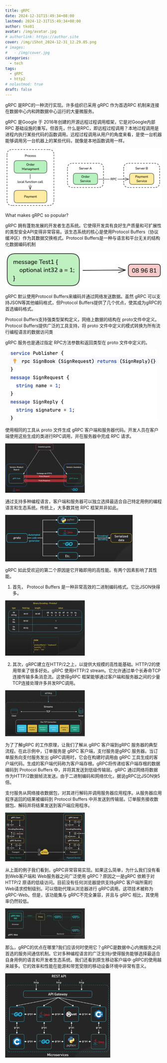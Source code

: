 ```yaml
---
title: gRPC
date: 2024-12-31T15:49:34+08:00
lastmod: 2024-12-31T15:49:34+08:00
author: tko81
avatar: /img/avatar.jpg
# authorlink: https://author.site
cover: /img/iShot_2024-12-31_12.29.05.png
# images:
#   - /img/cover.jpg
categories:
  - tech
tags:
  - gRPC
  - http2
# nolastmod: true
draft: false
---
```


gRPC 是RPC的一种流行实现。许多组织已采用 gRPC 作为首选RPC 机制来连接在数据中心内和跨数据中心运行的大量微服务。

<!--more-->

gRPC 是Google 于 2016年创建的开源远程过程调用框架，它是对Google内部 RPC 基础设施的重写。但首先，什么是RPC，即远程过程调用？本地过程调用是进程内执行某些代码的函数调用。远程过程调用从用户的角度来看，是使一台机器能够调用另一台机器上的某些代码，就像是本地函数调用一样。

![image-20241230203914570](./pics/a94ab8f1715e260ef163cb539c69676a-20241231155342765.png)

What makes gRPC so popular?

gRPC 拥有蓬勃发展的开发者生态系统。它使得开发具有良好生产质量和可扩展性的类型安全API变得非常容易。该生态系统的核心是使用Protocol Buffers（协议缓冲区）作为其数据交换格式。Protocol Buffers是一种与语言和平台无关的结构化数据编码机制

<center><img src="./pics/image-20241231155526834.png" alt="image-20241231155526834" style="zoom:50%;" /></center>

gRPC 默认使用Protocol Buffers来编码并通过网络发送数据。虽然 gRPC 可以支持JSON等其他编码格式，但Protocol Buffers提供了几个优点，使其成为gRPC的首选编码格式。

Protocol Buffers支持强类型架构定义，网络上数据的结构在 proto文件中定义。Protocol Buffers提供广泛的工具支持，将 proto 文件中定义的模式转换为所有流行编程语言的数据访问类

gRPC 服务也是通过指定 RPC方法参数和返回类型在 proto 文件中定义的。

<center><img src="./pics/image-20241231160715171.png" alt="image-20241231160715171" style="zoom:50%;" /></center>



使用相同的工具从 proto 文件生成 gRPC 客户端和服务器代码。开发人员在客户端使用这些生成的类进行RPC调用，并在服务器中完成 RPC 请求。

<img src="./pics/b330b0f715093701d7ff51d72b2abe21-20241231155342829.png" alt="image-20241230205153071" style="zoom:25%;" />

通过支持多种编程语言，客户端和服务器可以独立选择最适合自己特定用例的编程语言和生态系统。传统上，大多数其他 RPC 框架并非如此。

<img src="./pics/d92e484ea2eb4108f9975193c1ee4207-20241231155342827.png" alt="image-20241230205352380" style="zoom:40%;" />

gRPC 如此受欢迎的第二个原因是它开箱即用的高性能。有两个因素影响了其性能。

1. 首先， Protocol Buffers 是一种非常高效的二进制编码格式。它比JSON快得多。

<img src="./pics/480144a3d060a7f86b046994e2611908-20241231155343043.png" alt="image-20241230205620513" style="zoom:25%;" />

2. 其次，gRPC建立在HTTP/2之上，以提供大规模的高性能基础。HTTP/2的使用带来了很多好处。gRPC 使用HTTP/2 stream。它允许通过单个长寿命TCP连接传输多条消息流。这使得gRPC 框架能够通过客户端和服务器之间的少量TCP连接处理许多并发RPC调用。

<img src="./pics/e749add15f9b9762b8b5ce849ae82d57-20241231155343007.png" alt="image-20241230205710101" style="zoom:25%;" />

为了了解gRPC 的工作原理，让我们了解从 gRPC 客户端到gRPC 服务器的典型流程。在此示例中，订单服务是 gRPC 客户端，支付服务是gRPC 服务器。当订单服务向支付服务发出 gRPC调用时，它会在构建时调用由 gRPC 工具生成的客户端代码。生成的客户端代码称为客户端存根。gRPC将传递给客户端存根的数据编码到 Protocol Buffers 中，并将其发送到低级传输层。gRPC 通过网络将数据作为HTTP/2数据帧流发送。由于二进制编码和网络优化，据说gRPC比JSON快5倍。

支付服务从网络接收数据包，对其进行解码并调用服务器应用程序。从服务器应用程序返回的结果被编码到 Protocol Buffers 中并发送到传输层。订单服务接收数据包、解码并将结果发送到客户端应用程序。

<img src="./pics/2c848a8eab3dfd6ca083888126ee65ed-20241231155342952.png" alt="image-20241230210348528" style="zoom:25%;" />

从上面的例子我们看到，gRPC非常容易实现。如果这么简单，为什么我们没有看到Web客户端和 Web服务器之间广泛使用 gRPC？原因之一是gRPC 依赖于对HTTP/2 原语的低级访问。目前没有任何浏览器提供支持gRPC 客户端所需的 Web请求控制级别。可以借助代理从浏览器进行 gRPC调用。这项技术被称为gRPC-Web。但是，该功能集与 gRPC不完全兼容，并且与 gRPC 相比，其使用率仍然较低。

<img src="./pics/19450af909f3691a480500b8ee5854bf-20241231155343055.png" alt="image-20241230210502650" style="zoom:25%;" />

那么，gRPC的优点在哪里?我们应该何时使用它？gRPC是数据中心内微服务之间首选的服务间通信机制。它对多种编程语言的广泛支持jr使得服务能够选择最适合自身用例的语言和开发者生态系统。我们还看到原生移动客户端中 gRPC的使用越来越多。它的效率和性能在能源和带宽受限的移动设备环境中非常有意义。

<img src="./pics/603cee033275ee2f5870499c6ced3060-20241231155343030.png" alt="image-20241230210644523" style="zoom: 33%;" />
